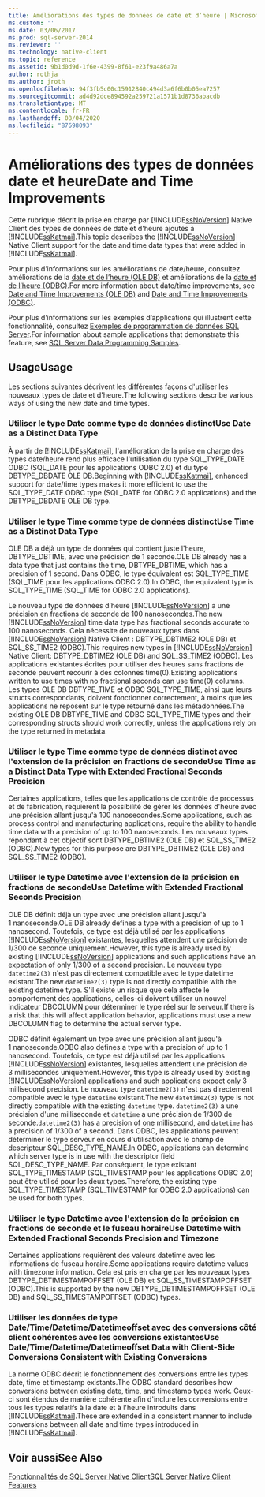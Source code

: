 ```yaml
---
title: Améliorations des types de données de date et d’heure | Microsoft Docs
ms.custom: ''
ms.date: 03/06/2017
ms.prod: sql-server-2014
ms.reviewer: ''
ms.technology: native-client
ms.topic: reference
ms.assetid: 9b1d0d9d-1f6e-4399-8f61-e23f9a486a7a
author: rothja
ms.author: jroth
ms.openlocfilehash: 94f3fb5c00c15912840c494d3a6f6b0b05ea7257
ms.sourcegitcommit: ad4d92dce894592a259721a1571b1d8736abacdb
ms.translationtype: MT
ms.contentlocale: fr-FR
ms.lasthandoff: 08/04/2020
ms.locfileid: "87698093"
---
```

# <a name="date-and-time-improvements"></a><span data-ttu-id="ca8c5-102">Améliorations des types de données date et heure</span><span class="sxs-lookup"><span data-stu-id="ca8c5-102">Date and Time Improvements</span></span>
  <span data-ttu-id="ca8c5-103">Cette rubrique décrit la prise en charge par [!INCLUDE[ssNoVersion](../../../includes/ssnoversion-md.md)] Native Client des types de données de date et d'heure ajoutés à [!INCLUDE[ssKatmai](../../../includes/sskatmai-md.md)].</span><span class="sxs-lookup"><span data-stu-id="ca8c5-103">This topic describes the [!INCLUDE[ssNoVersion](../../../includes/ssnoversion-md.md)] Native Client support for the date and time data types that were added in [!INCLUDE[ssKatmai](../../../includes/sskatmai-md.md)].</span></span>  
  
 <span data-ttu-id="ca8c5-104">Pour plus d’informations sur les améliorations de date/heure, consultez améliorations de la [date et de l’heure &#40;OLE DB&#41;](../../native-client-ole-db-date-time/date-and-time-improvements-ole-db.md) et améliorations de la [date et de l’heure &#40;ODBC&#41;](../../native-client-odbc-date-time/date-and-time-improvements-odbc.md).</span><span class="sxs-lookup"><span data-stu-id="ca8c5-104">For more information about date/time improvements, see [Date and Time Improvements &#40;OLE DB&#41;](../../native-client-ole-db-date-time/date-and-time-improvements-ole-db.md) and [Date and Time Improvements &#40;ODBC&#41;](../../native-client-odbc-date-time/date-and-time-improvements-odbc.md).</span></span>  
  
 <span data-ttu-id="ca8c5-105">Pour plus d’informations sur les exemples d’applications qui illustrent cette fonctionnalité, consultez [Exemples de programmation de données SQL Server](https://msftdpprodsamples.codeplex.com/).</span><span class="sxs-lookup"><span data-stu-id="ca8c5-105">For information about sample applications that demonstrate this feature, see [SQL Server Data Programming Samples](https://msftdpprodsamples.codeplex.com/).</span></span>  
  
## <a name="usage"></a><span data-ttu-id="ca8c5-106">Usage</span><span class="sxs-lookup"><span data-stu-id="ca8c5-106">Usage</span></span>  
 <span data-ttu-id="ca8c5-107">Les sections suivantes décrivent les différentes façons d'utiliser les nouveaux types de date et d'heure.</span><span class="sxs-lookup"><span data-stu-id="ca8c5-107">The following sections describe various ways of using the new date and time types.</span></span>  
  
### <a name="use-date-as-a-distinct-data-type"></a><span data-ttu-id="ca8c5-108">Utiliser le type Date comme type de données distinct</span><span class="sxs-lookup"><span data-stu-id="ca8c5-108">Use Date as a Distinct Data Type</span></span>  
 <span data-ttu-id="ca8c5-109">À partir de [!INCLUDE[ssKatmai](../../../includes/sskatmai-md.md)], l'amélioration de la prise en charge des types date/heure rend plus efficace l'utilisation du type SQL_TYPE_DATE ODBC (SQL_DATE pour les applications ODBC 2.0) et du type DBTYPE_DBDATE OLE DB.</span><span class="sxs-lookup"><span data-stu-id="ca8c5-109">Beginning with [!INCLUDE[ssKatmai](../../../includes/sskatmai-md.md)], enhanced support for date/time types makes it more efficient to use the SQL_TYPE_DATE ODBC type (SQL_DATE for ODBC 2.0 applications) and the DBTYPE_DBDATE OLE DB type.</span></span>  
  
### <a name="use-time-as-a-distinct-data-type"></a><span data-ttu-id="ca8c5-110">Utiliser le type Time comme type de données distinct</span><span class="sxs-lookup"><span data-stu-id="ca8c5-110">Use Time as a Distinct Data Type</span></span>  
 <span data-ttu-id="ca8c5-111">OLE DB a déjà un type de données qui contient juste l'heure, DBTYPE_DBTIME, avec une précision de 1 seconde.</span><span class="sxs-lookup"><span data-stu-id="ca8c5-111">OLE DB already has a data type that just contains the time, DBTYPE_DBTIME, which has a precision of 1 second.</span></span> <span data-ttu-id="ca8c5-112">Dans ODBC, le type équivalent est SQL_TYPE_TIME (SQL_TIME pour les applications ODBC 2.0).</span><span class="sxs-lookup"><span data-stu-id="ca8c5-112">In ODBC, the equivalent type is SQL_TYPE_TIME (SQL_TIME for ODBC 2.0 applications).</span></span>  
  
 <span data-ttu-id="ca8c5-113">Le nouveau type de données d’heure [!INCLUDE[ssNoVersion](../../../includes/ssnoversion-md.md)] a une précision en fractions de seconde de 100 nanosecondes.</span><span class="sxs-lookup"><span data-stu-id="ca8c5-113">The new [!INCLUDE[ssNoVersion](../../../includes/ssnoversion-md.md)] time data type has fractional seconds accurate to 100 nanoseconds.</span></span> <span data-ttu-id="ca8c5-114">Cela nécessite de nouveaux types dans [!INCLUDE[ssNoVersion](../../../includes/ssnoversion-md.md)] Native Client : DBTYPE_DBTIME2 (OLE DB) et SQL_SS_TIME2 (ODBC).</span><span class="sxs-lookup"><span data-stu-id="ca8c5-114">This requires new types in [!INCLUDE[ssNoVersion](../../../includes/ssnoversion-md.md)] Native Client: DBTYPE_DBTIME2 (OLE DB) and SQL_SS_TIME2 (ODBC).</span></span> <span data-ttu-id="ca8c5-115">Les applications existantes écrites pour utiliser des heures sans fractions de seconde peuvent recourir à des colonnes time(0).</span><span class="sxs-lookup"><span data-stu-id="ca8c5-115">Existing applications written to use times with no fractional seconds can use time(0) columns.</span></span> <span data-ttu-id="ca8c5-116">Les types OLE DB DBTYPE_TIME et ODBC SQL_TYPE_TIME, ainsi que leurs structs correspondants, doivent fonctionner correctement, à moins que les applications ne reposent sur le type retourné dans les métadonnées.</span><span class="sxs-lookup"><span data-stu-id="ca8c5-116">The existing OLE DB DBTYPE_TIME and ODBC SQL_TYPE_TIME types and their corresponding structs should work correctly, unless the applications rely on the type returned in metadata.</span></span>  
  
### <a name="use-time-as-a-distinct-data-type-with-extended-fractional-seconds-precision"></a><span data-ttu-id="ca8c5-117">Utiliser le type Time comme type de données distinct avec l'extension de la précision en fractions de seconde</span><span class="sxs-lookup"><span data-stu-id="ca8c5-117">Use Time as a Distinct Data Type with Extended Fractional Seconds Precision</span></span>  
 <span data-ttu-id="ca8c5-118">Certaines applications, telles que les applications de contrôle de processus et de fabrication, requièrent la possibilité de gérer les données d'heure avec une précision allant jusqu'à 100 nanosecondes.</span><span class="sxs-lookup"><span data-stu-id="ca8c5-118">Some applications, such as process control and manufacturing applications, require the ability to handle time data with a precision of up to 100 nanoseconds.</span></span> <span data-ttu-id="ca8c5-119">Les nouveaux types répondant à cet objectif sont DBTYPE_DBTIME2 (OLE DB) et SQL_SS_TIME2 (ODBC).</span><span class="sxs-lookup"><span data-stu-id="ca8c5-119">New types for this purpose are DBTYPE_DBTIME2 (OLE DB) and SQL_SS_TIME2 (ODBC).</span></span>  
  
### <a name="use-datetime-with-extended-fractional-seconds-precision"></a><span data-ttu-id="ca8c5-120">Utiliser le type Datetime avec l'extension de la précision en fractions de seconde</span><span class="sxs-lookup"><span data-stu-id="ca8c5-120">Use Datetime with Extended Fractional Seconds Precision</span></span>  
 <span data-ttu-id="ca8c5-121">OLE DB définit déjà un type avec une précision allant jusqu'à 1 nanoseconde.</span><span class="sxs-lookup"><span data-stu-id="ca8c5-121">OLE DB already defines a type with a precision of up to 1 nanosecond.</span></span> <span data-ttu-id="ca8c5-122">Toutefois, ce type est déjà utilisé par les applications [!INCLUDE[ssNoVersion](../../../includes/ssnoversion-md.md)] existantes, lesquelles attendent une précision de 1/300 de seconde uniquement.</span><span class="sxs-lookup"><span data-stu-id="ca8c5-122">However, this type is already used by existing [!INCLUDE[ssNoVersion](../../../includes/ssnoversion-md.md)] applications and such applications have an expectation of only 1/300 of a second precision.</span></span> <span data-ttu-id="ca8c5-123">Le nouveau type `datetime2(3)` n'est pas directement compatible avec le type datetime existant.</span><span class="sxs-lookup"><span data-stu-id="ca8c5-123">The new `datetime2(3)` type is not directly compatible with the existing datetime type.</span></span> <span data-ttu-id="ca8c5-124">S'il existe un risque que cela affecte le comportement des applications, celles-ci doivent utiliser un nouvel indicateur DBCOLUMN pour déterminer le type réel sur le serveur.</span><span class="sxs-lookup"><span data-stu-id="ca8c5-124">If there is a risk that this will affect application behavior, applications must use a new DBCOLUMN flag to determine the actual server type.</span></span>  
  
 <span data-ttu-id="ca8c5-125">ODBC définit également un type avec une précision allant jusqu'à 1 nanoseconde.</span><span class="sxs-lookup"><span data-stu-id="ca8c5-125">ODBC also defines a type with a precision of up to 1 nanosecond.</span></span> <span data-ttu-id="ca8c5-126">Toutefois, ce type est déjà utilisé par les applications [!INCLUDE[ssNoVersion](../../../includes/ssnoversion-md.md)] existantes, lesquelles attendent une précision de 3 millisecondes uniquement.</span><span class="sxs-lookup"><span data-stu-id="ca8c5-126">However, this type is already used by existing [!INCLUDE[ssNoVersion](../../../includes/ssnoversion-md.md)] applications and such applications expect only 3 millisecond precision.</span></span> <span data-ttu-id="ca8c5-127">Le nouveau type `datetime2(3)` n'est pas directement compatible avec le type `datetime` existant.</span><span class="sxs-lookup"><span data-stu-id="ca8c5-127">The new `datetime2(3)` type is not  directly compatible with the existing `datetime` type.</span></span> <span data-ttu-id="ca8c5-128">`datetime2(3)` a une précision d'une milliseconde et `datetime` a une précision de 1/300 de seconde.</span><span class="sxs-lookup"><span data-stu-id="ca8c5-128">`datetime2(3)` has a precision of one millisecond, and `datetime` has a precision of 1/300 of a second.</span></span> <span data-ttu-id="ca8c5-129">Dans ODBC, les applications peuvent déterminer le type serveur en cours d'utilisation avec le champ de descripteur SQL_DESC_TYPE_NAME.</span><span class="sxs-lookup"><span data-stu-id="ca8c5-129">In ODBC, applications can determine which server type is in use with the descriptor field SQL_DESC_TYPE_NAME.</span></span> <span data-ttu-id="ca8c5-130">Par conséquent, le type existant SQL_TYPE_TIMESTAMP (SQL_TIMESTAMP pour les applications ODBC 2.0) peut être utilisé pour les deux types.</span><span class="sxs-lookup"><span data-stu-id="ca8c5-130">Therefore, the existing type SQL_TYPE_TIMESTAMP (SQL_TIMESTAMP for ODBC 2.0 applications) can be used for both types.</span></span>  
  
### <a name="use-datetime-with-extended-fractional-seconds-precision-and-timezone"></a><span data-ttu-id="ca8c5-131">Utiliser le type Datetime avec l'extension de la précision en fractions de seconde et le fuseau horaire</span><span class="sxs-lookup"><span data-stu-id="ca8c5-131">Use Datetime with Extended Fractional Seconds Precision and Timezone</span></span>  
 <span data-ttu-id="ca8c5-132">Certaines applications requièrent des valeurs datetime avec les informations de fuseau horaire.</span><span class="sxs-lookup"><span data-stu-id="ca8c5-132">Some applications require datetime values with timezone information.</span></span> <span data-ttu-id="ca8c5-133">Cela est pris en charge par les nouveaux types DBTYPE_DBTIMESTAMPOFFSET (OLE DB) et SQL_SS_TIMESTAMPOFFSET (ODBC).</span><span class="sxs-lookup"><span data-stu-id="ca8c5-133">This is supported by the new DBTYPE_DBTIMESTAMPOFFSET (OLE DB) and SQL_SS_TIMESTAMPOFFSET (ODBC) types.</span></span>  
  
### <a name="use-datetimedatetimedatetimeoffset-data-with-client-side-conversions-consistent-with-existing-conversions"></a><span data-ttu-id="ca8c5-134">Utiliser les données de type Date/Time/Datetime/Datetimeoffset avec des conversions côté client cohérentes avec les conversions existantes</span><span class="sxs-lookup"><span data-stu-id="ca8c5-134">Use Date/Time/Datetime/Datetimeoffset Data with Client-Side Conversions Consistent with Existing Conversions</span></span>  
 <span data-ttu-id="ca8c5-135">La norme ODBC décrit le fonctionnement des conversions entre les types date, time et timestamp existants.</span><span class="sxs-lookup"><span data-stu-id="ca8c5-135">The ODBC standard describes how conversions between existing date, time, and timestamp types work.</span></span> <span data-ttu-id="ca8c5-136">Ceux-ci sont étendus de manière cohérente afin d'inclure les conversions entre tous les types relatifs à la date et à l'heure introduits dans [!INCLUDE[ssKatmai](../../../includes/sskatmai-md.md)].</span><span class="sxs-lookup"><span data-stu-id="ca8c5-136">These are extended in a consistent manner to include conversions between all date and time types introduced in [!INCLUDE[ssKatmai](../../../includes/sskatmai-md.md)].</span></span>  
  
## <a name="see-also"></a><span data-ttu-id="ca8c5-137">Voir aussi</span><span class="sxs-lookup"><span data-stu-id="ca8c5-137">See Also</span></span>  
 [<span data-ttu-id="ca8c5-138">Fonctionnalités de SQL Server Native Client</span><span class="sxs-lookup"><span data-stu-id="ca8c5-138">SQL Server Native Client Features</span></span>](sql-server-native-client-features.md)  
  
